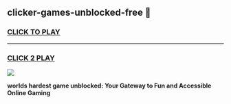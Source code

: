 
## clicker-games-unblocked-free 👋
<h3>
<a href="https://premium.freeplayer.one?title=clicker-games-unblocked-free&ref=14F">CLICK TO PLAY</a></h3>
<hr>

<h3>
<a href="https://premium.freeplayer.one?title=clicker-games-unblocked-free&ref=14F">CLICK 2 PLAY</a>
  
</h3>

<a href="https://premium.freeplayer.one?title=clicker-games-unblocked-free&ref=12F/"><img src="https://clearcache.store/games.png"></a>


**worlds hardest game unblocked: Your Gateway to Fun and Accessible Online Gaming**
